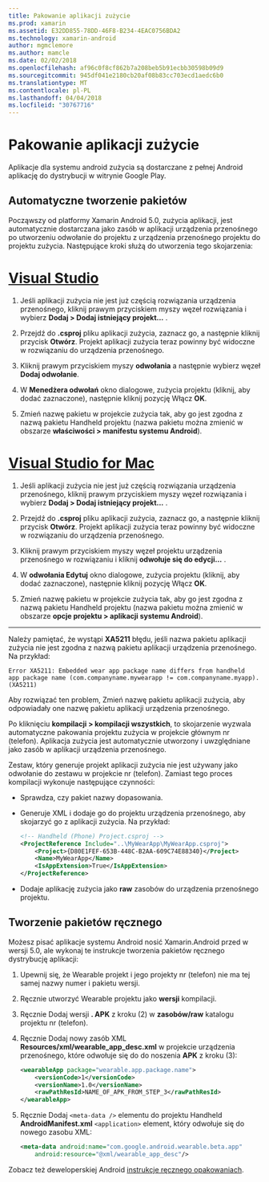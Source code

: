 ```yaml
---
title: Pakowanie aplikacji zużycie
ms.prod: xamarin
ms.assetid: E32DD855-78DD-46F8-B234-4EAC0756BDA2
ms.technology: xamarin-android
author: mgmclemore
ms.author: mamcle
ms.date: 02/02/2018
ms.openlocfilehash: af96c0f8cf862b7a208beb5b91ecbb30598b09d9
ms.sourcegitcommit: 945df041e2180cb20af08b83cc703ecd1aedc6b0
ms.translationtype: MT
ms.contentlocale: pl-PL
ms.lasthandoff: 04/04/2018
ms.locfileid: "30767716"
---
```

# <a name="packaging-wear-apps"></a>Pakowanie aplikacji zużycie

Aplikacje dla systemu android zużycia są dostarczane z pełnej Android aplikację do dystrybucji w witrynie Google Play. 

## <a name="automatic-packaging"></a>Automatyczne tworzenie pakietów

Począwszy od platformy Xamarin Android 5.0, zużycia aplikacji, jest automatycznie dostarczana jako zasób w aplikacji urządzenia przenośnego po utworzeniu odwołanie do projektu z urządzenia przenośnego projektu do projektu zużycia. Następujące kroki służą do utworzenia tego skojarzenia: 

# <a name="visual-studiotabvswin"></a>[Visual Studio](#tab/vswin)

1. Jeśli aplikacji zużycia nie jest już częścią rozwiązania urządzenia przenośnego, kliknij prawym przyciskiem myszy węzeł rozwiązania i wybierz **Dodaj > Dodaj istniejący projekt...** .

2. Przejdź do **.csproj** pliku aplikacji zużycia, zaznacz go, a następnie kliknij przycisk **Otwórz**. Projekt aplikacji zużycia teraz powinny być widoczne w rozwiązaniu do urządzenia przenośnego.

3. Kliknij prawym przyciskiem myszy **odwołania** a następnie wybierz węzeł **Dodaj odwołanie**.

4. W **Menedżera odwołań** okno dialogowe, zużycia projektu (kliknij, aby dodać zaznaczone), następnie kliknij pozycję Włącz **OK**.

5. Zmień nazwę pakietu w projekcie zużycia tak, aby go jest zgodna z nazwą pakietu Handheld projektu (nazwa pakietu można zmienić w obszarze **właściwości > manifestu systemu Android**).

# <a name="visual-studio-for-mactabvsmac"></a>[Visual Studio for Mac](#tab/vsmac)

1. Jeśli aplikacji zużycia nie jest już częścią rozwiązania urządzenia przenośnego, kliknij prawym przyciskiem myszy węzeł rozwiązania i wybierz **Dodaj > Dodaj istniejący projekt...** .

2. Przejdź do **.csproj** pliku aplikacji zużycia, zaznacz go, a następnie kliknij przycisk **Otwórz**. Projekt aplikacji zużycia teraz powinny być widoczne w rozwiązaniu do urządzenia przenośnego.

3. Kliknij prawym przyciskiem myszy węzeł projektu urządzenia przenośnego w rozwiązaniu i kliknij **odwołuje się do edycji...** .

4. W **odwołania Edytuj** okno dialogowe, zużycia projektu (kliknij, aby dodać zaznaczone), następnie kliknij pozycję Włącz **OK**.

5. Zmień nazwę pakietu w projekcie zużycia tak, aby go jest zgodna z nazwą pakietu Handheld projektu (nazwa pakietu można zmienić w obszarze **opcje projektu > aplikacji systemu Android**).

-----


Należy pamiętać, że wystąpi **XA5211** błędu, jeśli nazwa pakietu aplikacji zużycia nie jest zgodna z nazwą pakietu aplikacji urządzenia przenośnego. Na przykład:

```shell
Error XA5211: Embedded wear app package name differs from handheld 
app package name (com.companyname.mywearapp != com.companyname.myapp). (XA5211)
```

Aby rozwiązać ten problem, Zmień nazwę pakietu aplikacji zużycia, aby odpowiadały one nazwę pakietu aplikacji urządzenia przenośnego.

Po kliknięciu **kompilacji > kompilacji wszystkich**, to skojarzenie wyzwala automatyczne pakowania projektu zużycia w projekcie głównym nr (telefon). Aplikacja zużycia jest automatycznie utworzony i uwzględniane jako zasób w aplikacji urządzenia przenośnego.

Zestaw, który generuje projekt aplikacji zużycia nie jest używany jako odwołanie do zestawu w projekcie nr (telefon). Zamiast tego proces kompilacji wykonuje następujące czynności:

-   Sprawdza, czy pakiet nazwy dopasowania. 

-   Generuje XML i dodaje go do projektu urządzenia przenośnego, aby skojarzyć go z aplikacji zużycia. Na przykład: 

    ```xml
    <!-- Handheld (Phone) Project.csproj -->
    <ProjectReference Include="..\MyWearApp\MyWearApp.csproj">
        <Project>{D80E1FEF-653B-448C-B2AA-609C74E88340}</Project>
        <Name>MyWearApp</Name>
        <IsAppExtension>True</IsAppExtension>
    </ProjectReference>
    ```

-   Dodaje aplikację zużycia jako **raw** zasobów do urządzenia przenośnego projektu. 


## <a name="manual-packaging"></a>Tworzenie pakietów ręcznego

Możesz pisać aplikacje systemu Android nosić Xamarin.Android przed w wersji 5.0, ale wykonaj te instrukcje tworzenia pakietów ręcznego dystrybucję aplikacji: 

1. Upewnij się, że Wearable projekt i jego projekty nr (telefon) nie ma tej samej nazwy numer i pakietu wersji.

2. Ręcznie utworzyć Wearable projektu jako **wersji** kompilacji.

3. Ręcznie Dodaj wersji **. APK** z kroku (2) w **zasobów/raw** katalogu projektu nr (telefon).

4. Ręcznie Dodaj nowy zasób XML **Resources/xml/wearable_app_desc.xml** w projekcie urządzenia przenośnego, które odwołuje się do do noszenia **APK** z kroku (3):

    ```xml
    <wearableApp package="wearable.app.package.name">
        <versionCode>1</versionCode>
        <versionName>1.0</versionName>
        <rawPathResId>NAME_OF_APK_FROM_STEP_3</rawPathResId>
    </wearableApp>
    ```

5. Ręcznie Dodaj `<meta-data />` elementu do projektu Handheld **AndroidManifest.xml** `<application>` element, który odwołuje się do nowego zasobu XML:

    ```xml
    <meta-data android:name="com.google.android.wearable.beta.app"
        android:resource="@xml/wearable_app_desc"/>
    ```

Zobacz też deweloperskiej Android [instrukcje ręcznego opakowaniach](https://developer.android.com/training/wearables/apps/packaging.html#PackageManually).

